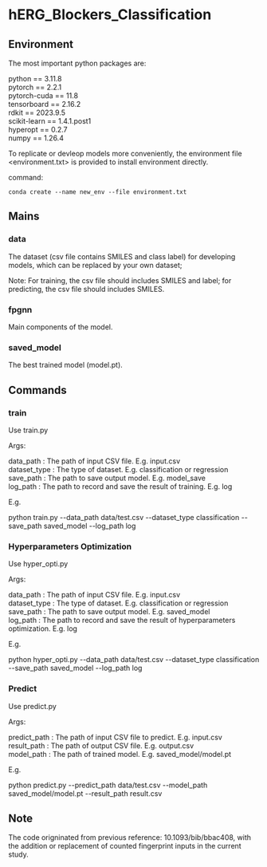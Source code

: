 # hERG_Blockers_Classification  
## Environment

The most important python packages are:  

python == 3.11.8    
pytorch == 2.2.1    
pytorch-cuda == 11.8    
tensorboard == 2.16.2    
rdkit == 2023.9.5  
scikit-learn == 1.4.1.post1    
hyperopt == 0.2.7    
numpy == 1.26.4  

To replicate or devleop models more conveniently, the environment file <environment.txt> is provided to install environment directly. 

command:   
```
conda create --name new_env --file environment.txt
```


## Mains  
### data  
The dataset (csv file contains SMILES and class label) for developing models, which can be replaced by your own dataset;  

Note: For training, the csv file should includes SMILES and label; for predicting, the csv file should includes SMILES.   

### fpgnn  
Main components of the model.  

### saved_model  
The best trained model (model.pt).

## Commands  

### train  
Use train.py  

Args:  

data_path : The path of input CSV file. E.g. input.csv  
dataset_type : The type of dataset. E.g. classification or regression  
save_path : The path to save output model. E.g. model_save  
log_path : The path to record and save the result of training. E.g. log 

E.g.  

python train.py  --data_path data/test.csv  --dataset_type classification  --save_path saved_model  --log_path log  

### Hyperparameters Optimization  
Use hyper_opti.py  

Args:  

data_path : The path of input CSV file. E.g. input.csv  
dataset_type : The type of dataset. E.g. classification or regression  
save_path : The path to save output model. E.g. saved_model  
log_path : The path to record and save the result of hyperparameters optimization. E.g. log  

E.g.  

python hyper_opti.py  --data_path data/test.csv  --dataset_type classification  --save_path saved_model  --log_path log  

### Predict  
Use predict.py  

Args:  

predict_path : The path of input CSV file to predict. E.g. input.csv  
result_path : The path of output CSV file. E.g. output.csv  
model_path : The path of trained model. E.g. saved_model/model.pt  

E.g.  

python predict.py  --predict_path data/test.csv  --model_path saved_model/model.pt  --result_path result.csv  


## Note  
The code origninated from previous reference: 10.1093/bib/bbac408, with the addition or replacement of counted fingerprint inputs in the current study.




